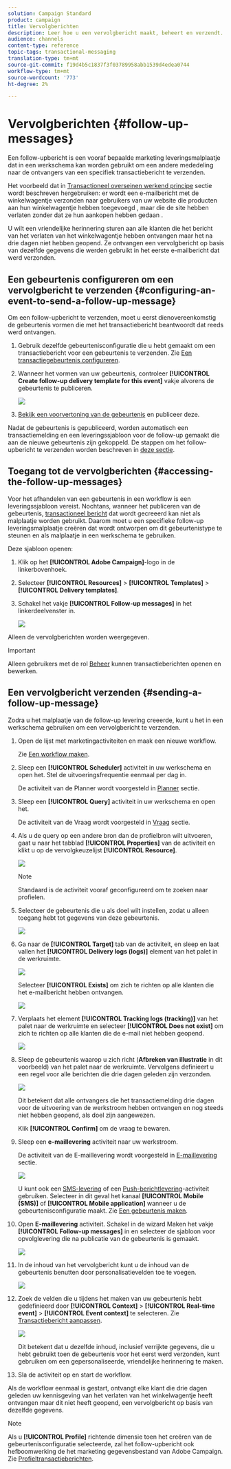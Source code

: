 ```yaml
---
solution: Campaign Standard
product: campaign
title: Vervolgberichten
description: Leer hoe u een vervolgbericht maakt, beheert en verzendt.
audience: channels
content-type: reference
topic-tags: transactional-messaging
translation-type: tm+mt
source-git-commit: f19d4b5c1837f3f03789958abb1539d4edea0744
workflow-type: tm+mt
source-wordcount: '773'
ht-degree: 2%

---
```



# Vervolgberichten {#follow-up-messages}

Een follow-upbericht is een vooraf bepaalde marketing leveringsmalplaatje dat in een werkschema kan worden gebruikt om een andere mededeling naar de ontvangers van een specifiek transactiebericht te verzenden.

Het voorbeeld dat in [Transactioneel overseinen werkend principe](../../channels/using/getting-started-with-transactional-msg.md#transactional-messaging-operating-principle) sectie wordt beschreven hergebruiken: er wordt een e-mailbericht met de winkelwagentje verzonden naar gebruikers van uw website die producten aan hun winkelwagentje hebben toegevoegd , maar die de site hebben verlaten zonder dat ze hun aankopen hebben gedaan .

U wilt een vriendelijke herinnering sturen aan alle klanten die het bericht van het verlaten van het winkelwagentje hebben ontvangen maar het na drie dagen niet hebben geopend. Ze ontvangen een vervolgbericht op basis van dezelfde gegevens die werden gebruikt in het eerste e-mailbericht dat werd verzonden.

## Een gebeurtenis configureren om een vervolgbericht te verzenden {#configuring-an-event-to-send-a-follow-up-message}

Om een follow-upbericht te verzenden, moet u eerst dienovereenkomstig de gebeurtenis vormen die met het transactiebericht beantwoordt dat reeds werd ontvangen.

1. Gebruik dezelfde gebeurtenisconfiguratie die u hebt gemaakt om een transactiebericht voor een gebeurtenis te verzenden. Zie [Een transactiegebeurtenis configureren](../../channels/using/configuring-transactional-event.md).
1. Wanneer het vormen van uw gebeurtenis, controleer **[!UICONTROL Create follow-up delivery template for this event]** vakje alvorens de gebeurtenis te publiceren.

   ![](assets/message-center_follow-up-checkbox.png)

1. [Bekijk een voorvertoning van de gebeurtenis](../../channels/using/publishing-transactional-event.md#previewing-and-publishing-the-event) en publiceer deze.

Nadat de gebeurtenis is gepubliceerd, worden automatisch een transactiemelding en een leveringssjabloon voor de follow-up gemaakt die aan de nieuwe gebeurtenis zijn gekoppeld. De stappen om het follow-upbericht te verzenden worden beschreven in [deze sectie](#sending-a-follow-up-message).

## Toegang tot de vervolgberichten {#accessing-the-follow-up-messages}

Voor het afhandelen van een gebeurtenis in een workflow is een leveringssjabloon vereist. Nochtans, wanneer het publiceren van de gebeurtenis, [transactioneel bericht](../../channels/using/editing-transactional-message.md) dat wordt gecreeerd kan niet als malplaatje worden gebruikt. Daarom moet u een specifieke follow-up leveringsmalplaatje creëren dat wordt ontworpen om dit gebeurtenistype te steunen en als malplaatje in een werkschema te gebruiken.

Deze sjabloon openen:

1. Klik op het **[!UICONTROL Adobe Campaign]**-logo in de linkerbovenhoek.
1. Selecteer **[!UICONTROL Resources]** > **[!UICONTROL Templates]** > **[!UICONTROL Delivery templates]**.
1. Schakel het vakje **[!UICONTROL Follow-up messages]** in het linkerdeelvenster in.

   ![](assets/message-center_follow-up-search.png)

Alleen de vervolgberichten worden weergegeven.

>[!IMPORTANT]
>
>Alleen gebruikers met de rol [Beheer](../../administration/using/users-management.md#functional-administrators) kunnen transactieberichten openen en bewerken.

## Een vervolgbericht verzenden {#sending-a-follow-up-message}

Zodra u het malplaatje van de follow-up levering creeerde, kunt u het in een werkschema gebruiken om een vervolgbericht te verzenden.

<!--You need to set up a workflow targeting the event corresponding to the transactional message that was already received.-->

1. Open de lijst met marketingactiviteiten en maak een nieuwe workflow.

   Zie [Een workflow maken](../../automating/using/building-a-workflow.md#creating-a-workflow).

1. Sleep een **[!UICONTROL Scheduler]** activiteit in uw werkschema en open het. Stel de uitvoeringsfrequentie eenmaal per dag in.

   De activiteit van de Planner wordt voorgesteld in [Planner](../../automating/using/scheduler.md) sectie.

1. Sleep een **[!UICONTROL Query]** activiteit in uw werkschema en open het.

   De activiteit van de Vraag wordt voorgesteld in [Vraag](../../automating/using/query.md) sectie.

1. Als u de query op een andere bron dan de profielbron wilt uitvoeren, gaat u naar het tabblad **[!UICONTROL Properties]** van de activiteit en klikt u op de vervolgkeuzelijst **[!UICONTROL Resource]**.

   ![](assets/message-center_follow-up-query-properties.png)

   >[!NOTE]
   >
   >Standaard is de activiteit vooraf geconfigureerd om te zoeken naar profielen.

1. Selecteer de gebeurtenis die u als doel wilt instellen, zodat u alleen toegang hebt tot gegevens van deze gebeurtenis.

   ![](assets/message-center_follow-up-query-resource.png)

1. Ga naar de **[!UICONTROL Target]** tab van de activiteit, en sleep en laat vallen het **[!UICONTROL Delivery logs (logs)]** element van het palet in de werkruimte.

   ![](assets/message-center_follow-up-delivery-logs.png)

   Selecteer **[!UICONTROL Exists]** om zich te richten op alle klanten die het e-mailbericht hebben ontvangen.

   ![](assets/message-center_follow-up-delivery-logs-exists.png)

1. Verplaats het element **[!UICONTROL Tracking logs (tracking)]** van het palet naar de werkruimte en selecteer **[!UICONTROL Does not exist]** om zich te richten op alle klanten die de e-mail niet hebben geopend.

   ![](assets/message-center_follow-up-delivery-and-tracking-logs.png)

1. Sleep de gebeurtenis waarop u zich richt (**Afbreken van illustratie** in dit voorbeeld) van het palet naar de werkruimte. Vervolgens definieert u een regel voor alle berichten die drie dagen geleden zijn verzonden.

   ![](assets/message-center_follow-up-created.png)

   Dit betekent dat alle ontvangers die het transactiemelding drie dagen voor de uitvoering van de werkstroom hebben ontvangen en nog steeds niet hebben geopend, als doel zijn aangewezen.

   Klik **[!UICONTROL Confirm]** om de vraag te bewaren.

1. Sleep een **e-maillevering** activiteit naar uw werkstroom.

   De activiteit van de E-maillevering wordt voorgesteld in [E-maillevering](../../automating/using/email-delivery.md) sectie.

   ![](assets/message-center_follow-up-workflow.png)

   U kunt ook een [SMS-levering](../../automating/using/sms-delivery.md) of een [Push-berichtlevering](../../automating/using/push-notification-delivery.md)-activiteit gebruiken. Selecteer in dit geval het kanaal **[!UICONTROL Mobile (SMS)]** of **[!UICONTROL Mobile application]** wanneer u de gebeurtenisconfiguratie maakt. Zie [Een gebeurtenis maken](../../channels/using/configuring-transactional-event.md#creating-an-event).

1. Open **E-maillevering** activiteit. Schakel in de wizard Maken het vakje **[!UICONTROL Follow-up messages]** in en selecteer de sjabloon voor opvolglevering die na publicatie van de gebeurtenis is gemaakt.

   ![](assets/message-center_follow-up-template.png)

1. In de inhoud van het vervolgbericht kunt u de inhoud van de gebeurtenis benutten door personalisatievelden toe te voegen.

   ![](assets/message-center_follow-up-content.png)

1. Zoek de velden die u tijdens het maken van uw gebeurtenis hebt gedefinieerd door **[!UICONTROL Context]** > **[!UICONTROL Real-time event]** > **[!UICONTROL Event context]** te selecteren. Zie [Transactiebericht aanpassen](../../channels/using/editing-transactional-message.md#personalizing-a-transactional-message).

   ![](assets/message-center_follow-up-personalization.png)

   Dit betekent dat u dezelfde inhoud, inclusief verrijkte gegevens, die u hebt gebruikt toen de gebeurtenis voor het eerst werd verzonden, kunt gebruiken om een gepersonaliseerde, vriendelijke herinnering te maken.

1. Sla de activiteit op en start de workflow.

Als de workflow eenmaal is gestart, ontvangt elke klant die drie dagen geleden uw kennisgeving van het verlaten van het winkelwagentje heeft ontvangen maar dit niet heeft geopend, een vervolgbericht op basis van dezelfde gegevens.

>[!NOTE]
>
>Als u **[!UICONTROL Profile]** richtende dimensie toen het creëren van de gebeurtenisconfiguratie selecteerde, zal het follow-upbericht ook hefboomwerking de het marketing gegevensbestand van Adobe Campaign. Zie [Profieltransactieberichten](../../channels/using/editing-transactional-message.md#profile-transactional-message-specificities).
